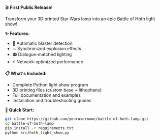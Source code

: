 🎬 **First Public Release!**

Transform your 3D printed Star Wars lamp into an epic Battle of Hoth light show!

**✨ Features:**
- 🔫 Automatic blaster detection
- 💥 Synchronized explosion effects  
- 📻 Dialogue-matched lighting
- ⚡ Network-optimized performance

**📋 What's Included:**
- Complete Python light show program
- 3D printing files (custom base + lithophane)
- Full documentation and examples
- Installation and troubleshooting guides

**🚀 Quick Start:**
```bash
git clone https://github.com/yourusername/battle-of-hoth-lamp.git
cd battle-of-hoth-lamp
pip install -r requirements.txt
python src/hoth_light_show.py
